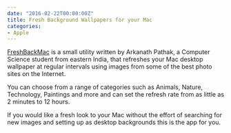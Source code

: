 ```yaml
---
date: "2016-02-22T00:00:00Z"
title: Fresh Background Wallpapers for your Mac
categories:
- Apple
---
```

[FreshBackMac](http://arkanath.com/FreshBackMac/) is a small utility written by Arkanath Pathak, a Computer Science student from eastern India, that refreshes your Mac desktop wallpaper at regular intervals using images from some of the best photo sites on the Internet.

You can choose from a range of categories such as Animals, Nature, Technology, Paintings and more and can set the refresh rate from as little as 2 minutes to 12 hours.

If you would like a fresh look to your Mac without the effort of searching for new images and setting up as desktop backgrounds this is the app for you.

 